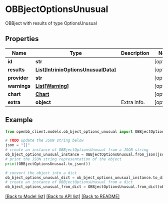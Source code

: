 # OBBjectOptionsUnusual

OBBject with results of type OptionsUnusual

## Properties

Name | Type | Description | Notes
------------ | ------------- | ------------- | -------------
**id** | **str** |  | [optional] 
**results** | [**List[IntrinioOptionsUnusualData]**](IntrinioOptionsUnusualData.md) |  | [optional] 
**provider** | **str** |  | [optional] 
**warnings** | [**List[Warning]**](Warning.md) |  | [optional] 
**chart** | [**Chart**](Chart.md) |  | [optional] 
**extra** | **object** | Extra info. | [optional] 

## Example

```python
from openbb_client.models.ob_bject_options_unusual import OBBjectOptionsUnusual

# TODO update the JSON string below
json = "{}"
# create an instance of OBBjectOptionsUnusual from a JSON string
ob_bject_options_unusual_instance = OBBjectOptionsUnusual.from_json(json)
# print the JSON string representation of the object
print(OBBjectOptionsUnusual.to_json())

# convert the object into a dict
ob_bject_options_unusual_dict = ob_bject_options_unusual_instance.to_dict()
# create an instance of OBBjectOptionsUnusual from a dict
ob_bject_options_unusual_from_dict = OBBjectOptionsUnusual.from_dict(ob_bject_options_unusual_dict)
```
[[Back to Model list]](../README.md#documentation-for-models) [[Back to API list]](../README.md#documentation-for-api-endpoints) [[Back to README]](../README.md)



